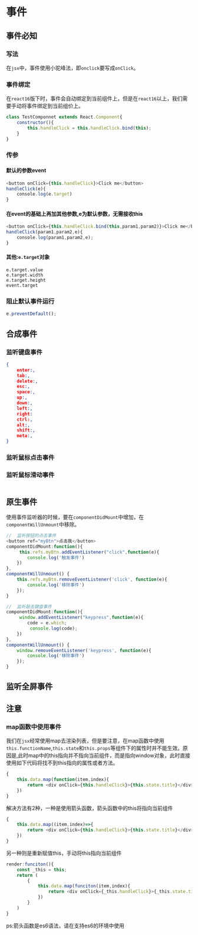 # 事件

## 事件必知

### 写法

在`jsx`中，事件使用小驼峰法，即`onclick`要写成`onClick`。

### 事件绑定

在`react16`版下时，事件会自动绑定到当前组件上，但是在`react16`以上，我们需要手动将事件绑定到当前组价上。

```js
class TestComponnet extends React.Component{
    constructor(){
        this.handleClick = this.handleClick.bind(this);
    }
}
```

### 传参

#### 默认的参数event

~~~js
<button onClick={this.handleClick}>Click me</button>
handleClick(e){
    console.log(e.target)
}
~~~

#### 在event的基础上再加其他参数,e为默认参数，无需接收this

~~~js
<button onClick={this.handleClick.bind(this,param1,param2)}>Click me</button>
handleClick(param1,param2,e){
    console.log(param1,param2,e);
}
~~~

#### 其他:`e.target`对象

~~~
e.target.value
e.target.width
e.target.height
event.target
~~~

### 阻止默认事件运行

```js
e.preventDefault();
```

## 合成事件

### 监听键盘事件

```json
{
    enter:,
    tab:,
    delete:,
    esc:,
    space:,
    up:,
    down:,
    left:,
    right:
    ctrl:,
    alt:,
    shift:,
    meta:,
}
```

### 监听鼠标点击事件

### 监听鼠标滑动事件

```js

```



## 原生事件

使用事件监听器的时候，要在`componentDidMount`中增加，在`componentWillUnmount`中移除。

```js
//	监听按钮的点击事件
<button ref="myBtn">点击我</button>
componentDidMount:function(){
     this.refs.myBtn.addEventListener("click",function(e){
        console.log('触发事件')
    })
},
componentWillUnmount() {
	this.refs.myBtn.removeEventListener('click', function(e){
		console.log('移除事件')
	});
}

//	监听敲击键盘事件
componentDidMount:function(){
     window.addEventListener("keypress",function(e){
        code = e.which;
         console.log(code);
    })
},
componentWillUnmount() {
	window.removeEventListener('keypress', function(e){
		console.log('移除事件')
	});
}

```

## 监听全屏事件

## 注意

### map函数中使用事件

我们在`jsx`经常使用map去渲染列表，但是要注意，在map函数中使用`this.functionName`,`this.state`和`this.props`等组件下的属性时并不能生效。原因是,此时map中的this指向并不指向当前组件，而是指向window对象，此时直接使用如下代码将找不到this指向的属性或者方法。

```js
{
    this.data.map(function(item,index){
        return <div onClick={this.handleClick}>{this.state.title}</div>
    })
}
```

解决方法有2种，一种是使用箭头函数，箭头函数中的this将指向当前组件

```js
{
    this.data.map((item,index)=>{
        return <div onClick={this.handleClick}>{this.state.title}</div>
    })
}
```

另一种则是重新赋值this，手动将this指向当前组件

```js
render:funciton(){
    const _this = this;
    return (
        {
            this.data.map(funciton(item,index){
        		return <div onClick={_this.handleClick}>{_this.state.title}</div>
    		})
        }
    )
}
```

ps:箭头函数是es6语法，请在支持es6的环境中使用